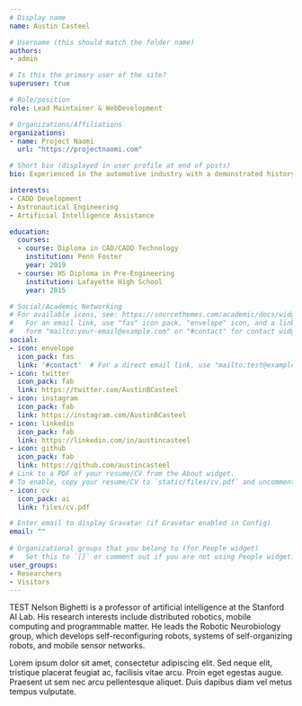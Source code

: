 ```yaml
---
# Display name
name: Austin Casteel

# Username (this should match the folder name)
authors:
- admin

# Is this the primary user of the site?
superuser: true

# Role/position
role: Lead Maintainer & WebDevelopment

# Organizations/Affiliations
organizations:
- name: Project Naomi
  url: "https://projectnaomi.com"

# Short bio (displayed in user profile at end of posts)
bio: Experienced in the automotive industry with a demonstrated history. Maintainer of the Naomi Project vocal assistant. Skilled in AutoCAD, Autodesk Inventor, CAD & CAM, and Quality Assurance.

interests:
- CADD Development
- Astronautical Engineering
- Artificial Intelligence Assistance

education:
  courses:
  - course: Diploma in CAD/CADD Technology
    institution: Penn Foster
    year: 2019
  - course: HS Diploma in Pre-Engineering
    institution: Lafayette High School
    year: 2015

# Social/Academic Networking
# For available icons, see: https://sourcethemes.com/academic/docs/widgets/#icons
#   For an email link, use "fas" icon pack, "envelope" icon, and a link in the
#   form "mailto:your-email@example.com" or "#contact" for contact widget.
social:
- icon: envelope
  icon_pack: fas
  link: '#contact'  # For a direct email link, use "mailto:test@example.org".
- icon: twitter
  icon_pack: fab
  link: https://twitter.com/AustinBCasteel
- icon: instagram
  icon_pack: fab
  link: https://instagram.com/AustinBCasteel
- icon: linkedin
  icon_pack: fab
  link: https://linkedin.com/in/austincasteel
- icon: github
  icon_pack: fab
  link: https://github.com/austincasteel
# Link to a PDF of your resume/CV from the About widget.
# To enable, copy your resume/CV to `static/files/cv.pdf` and uncomment the lines below.  
- icon: cv
  icon_pack: ai
  link: files/cv.pdf

# Enter email to display Gravatar (if Gravatar enabled in Config)
email: ""
  
# Organizational groups that you belong to (for People widget)
#   Set this to `[]` or comment out if you are not using People widget.  
user_groups:
- Researchers
- Visitors
---
```


TEST Nelson Bighetti is a professor of artificial intelligence at the Stanford AI Lab. His research interests include distributed robotics, mobile computing and programmable matter. He leads the Robotic Neurobiology group, which develops self-reconfiguring robots, systems of self-organizing robots, and mobile sensor networks.

Lorem ipsum dolor sit amet, consectetur adipiscing elit. Sed neque elit, tristique placerat feugiat ac, facilisis vitae arcu. Proin eget egestas augue. Praesent ut sem nec arcu pellentesque aliquet. Duis dapibus diam vel metus tempus vulputate. 
